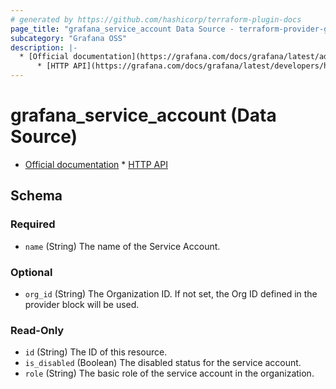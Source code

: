 ```yaml
---
# generated by https://github.com/hashicorp/terraform-plugin-docs
page_title: "grafana_service_account Data Source - terraform-provider-grafana"
subcategory: "Grafana OSS"
description: |-
  * [Official documentation](https://grafana.com/docs/grafana/latest/administration/service-accounts/)
      * [HTTP API](https://grafana.com/docs/grafana/latest/developers/http_api/serviceaccount/#service-account-api)
---
```


# grafana_service_account (Data Source)

* [Official documentation](https://grafana.com/docs/grafana/latest/administration/service-accounts/)
		* [HTTP API](https://grafana.com/docs/grafana/latest/developers/http_api/serviceaccount/#service-account-api)



<!-- schema generated by tfplugindocs -->
## Schema

### Required

- `name` (String) The name of the Service Account.

### Optional

- `org_id` (String) The Organization ID. If not set, the Org ID defined in the provider block will be used.

### Read-Only

- `id` (String) The ID of this resource.
- `is_disabled` (Boolean) The disabled status for the service account.
- `role` (String) The basic role of the service account in the organization.
